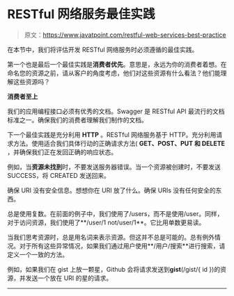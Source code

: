 # RESTful 网络服务最佳实践

> 原文：<https://www.javatpoint.com/restful-web-services-best-practice>

在本节中，我们将评估开发 RESTful 网络服务时必须遵循的最佳实践。

第一个也是最后一个最佳实践是**消费者优先**。意思是，永远为你的消费者着想。在命名您的资源之前，请从客户的角度考虑，他们对这些资源有什么看法？他们能理解这些资源吗？

**消费者至上**

我们的应用编程接口必须有优秀的文档。Swagger 是 RESTful API 最流行的文档标准之一。确保我们的消费者理解我们制作的文档。

下一个最佳实践是充分利用 **HTTP** 。RESTful 网络服务基于 HTTP。充分利用请求方法。使用适合我们具体行动的正确请求方法( **GET、POST、PUT 和 DELETE** ，并确保我们正在发回正确的响应状态。

例如，当**资源未找到**时，不要发送服务器错误。当一个资源被创建时，不要发送 SUCCESS，将 CREATED 发送回来。

确保 URI 没有安全信息。想想你在 URI 放了什么。确保 URIs 没有任何安全的东西。

总是使用复数。在前面的例子中，我们使用了/users，而不是使用/user。同样，对于访问资源，我们使用了**/user/1 not/user/1**。它比用单数更易读。

当我们思考资源时，总是用名词来表示资源。但这并不总是可能的。总有例外情况。对于所有这些异常情况，如果我们通过用户使用**/用户/搜索**进行搜索，请定义一个一致的方法。

例如，如果我们在 gist 上放一颗星，Github 会将请求发送到**gist**(/gist/{ id })的资源，并发送一个放在 URI 的星的请求。

* * *